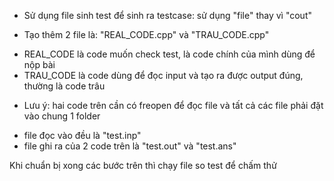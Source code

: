 - Sử dụng file sinh test để sinh ra testcase: sử dụng "file" thay vì "cout"

- Tạo thêm 2 file là: "REAL_CODE.cpp" và "TRAU_CODE.cpp"
+ REAL_CODE là code muốn check test, là code chính của mình dùng để nộp bài 
+ TRAU_CODE là code dùng để đọc input và tạo ra được output đúng, thường là code trâu

- Lưu ý: hai code trên cần có freopen để đọc file và tất cả các file phải đặt vào chung 1 folder
+ file đọc vào đều là "test.inp"
+ file ghi ra của 2 code trên là "test.out" và "test.ans"

Khi chuẩn bị xong các bước trên thì chạy file so test để chấm thử 
